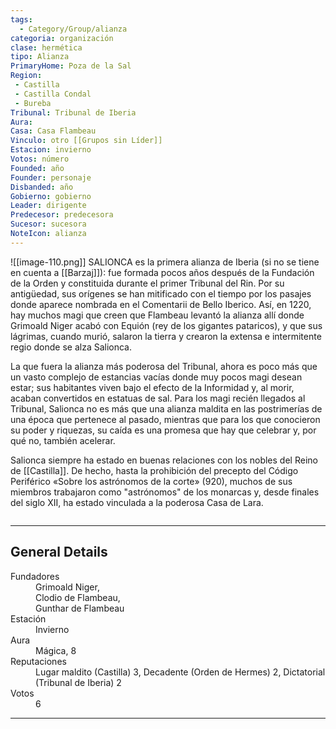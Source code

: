 ```yaml
---
tags:
  - Category/Group/alianza
categoria: organización
clase: hermética
tipo: Alianza
PrimaryHome: Poza de la Sal 
Region:
 - Castilla 
 - Castilla Condal 
 - Bureba 
Tribunal: Tribunal de Iberia 
Aura: 
Casa: Casa Flambeau 
Vinculo: otro [[Grupos sin Líder]]
Estacion: invierno 
Votos: número
Founded: año
Founder: personaje
Disbanded: año
Gobierno: gobierno
Leader: dirigente
Predecesor: predecesora
Sucesor: sucesora
NoteIcon: alianza
---
```

![[image-110.png]] 
SALIONCA es la primera alianza de Iberia (si no se tiene en cuenta a [[Barzaj]]): fue formada pocos años después de la Fundación de la Orden y constituida durante el primer Tribunal del Rin. Por su antigüedad, sus orígenes se han mitificado con el tiempo por los pasajes donde aparece nombrada en el Comentarii de Bello Iberico. Así, en 1220, hay muchos magi que creen que Flambeau levantó la alianza allí donde Grimoald Niger acabó con Equión (rey de los gigantes pataricos), y que sus lágrimas, cuando murió, salaron la tierra y crearon la extensa e intermitente regio donde se alza Salionca.

La que fuera la alianza más poderosa del Tribunal, ahora es poco más que un vasto complejo de estancias vacías donde muy pocos magi desean estar; sus habitantes viven bajo el efecto de la Informidad y, al morir, acaban convertidos en estatuas de sal. Para los magi recién llegados al Tribunal, Salionca no es más que una alianza maldita en las postrimerías de una época que pertenece al pasado, mientras que para los que conocieron su poder y riquezas, su caída es una promesa que hay que celebrar y, por qué no, también acelerar.

Salionca siempre ha estado en buenas relaciones con los nobles del Reino de [[Castilla]]. De hecho, hasta la prohibición del precepto del Código Periférico «Sobre los astrónomos de la corte» (920), muchos de sus miembros trabajaron como "astrónomos" de los monarcas y, desde finales del siglo XII, ha estado vinculada a la poderosa Casa de Lara.
</p><div id="c15d381485267ead5386226d3a30a530" class="visibility-toggler image-thumb-container user-css-image-thumbnail position-relative padding-10 "><img src="https://worldanvil.com/uploads/images/396205140f67278c991823b351fe2902.png" alt title="Tesoro de Salionca" /></div>
<hr /><p></p></section>  <section data-section-id="sidepanelcontent" class="wa-section public"><h2>General Details</h2>
<p></p><div class="visibility-toggler" id="22c32f1383c4a84c1caf57889636a0a4"> 
          <dt class="phrase-key">Fundadores</dt>
          <dd class="phrase-value"> <span class="article-link article-explorer-link entity-link wa-link" data-article-privacy="public" data-article-id="ff424299-b5d4-4530-85a5-ff7807232838" data-template-type="person" data-article="ff424299-b5d4-4530-85a5-ff7807232838">Grimoald Niger</span>, </dd>
        </div>
<div class="visibility-toggler" id="d41d8cd98f00b204e9800998ecf8427e"> 
          <dt class="phrase-key"></dt>
          <dd class="phrase-value"> Clodio de Flambeau, </dd>
        </div>
<div class="visibility-toggler" id="d41d8cd98f00b204e9800998ecf8427e"> 
          <dt class="phrase-key"></dt>
          <dd class="phrase-value"> Gunthar de Flambeau </dd>
        </div>
<div class="visibility-toggler" id="63d92e11d35b407a22c61f90bf772567"> 
          <dt class="phrase-key">Estación</dt>
          <dd class="phrase-value"> Invierno </dd>
        </div>
<div class="visibility-toggler" id="6ed3cf13906dc93a2f205a19e122c640"> 
          <dt class="phrase-key">Aura</dt>
          <dd class="phrase-value"> Mágica, 8 </dd>
        </div>
<div class="visibility-toggler" id="d93d97edccfd299baa4b78d61f752604"> 
          <dt class="phrase-key">Reputaciones</dt>
          <dd class="phrase-value"> Lugar maldito (Castilla) 3, Decadente (Orden de Hermes) 2, Dictatorial (Tribunal de Iberia) 2 </dd>
        </div>
<div class="visibility-toggler" id="d1377b72c3ac883de405c1bb82e3961e"> 
          <dt class="phrase-key">Votos</dt>
          <dd class="phrase-value"> 6 </dd>
        </div><p></p><hr /></section>